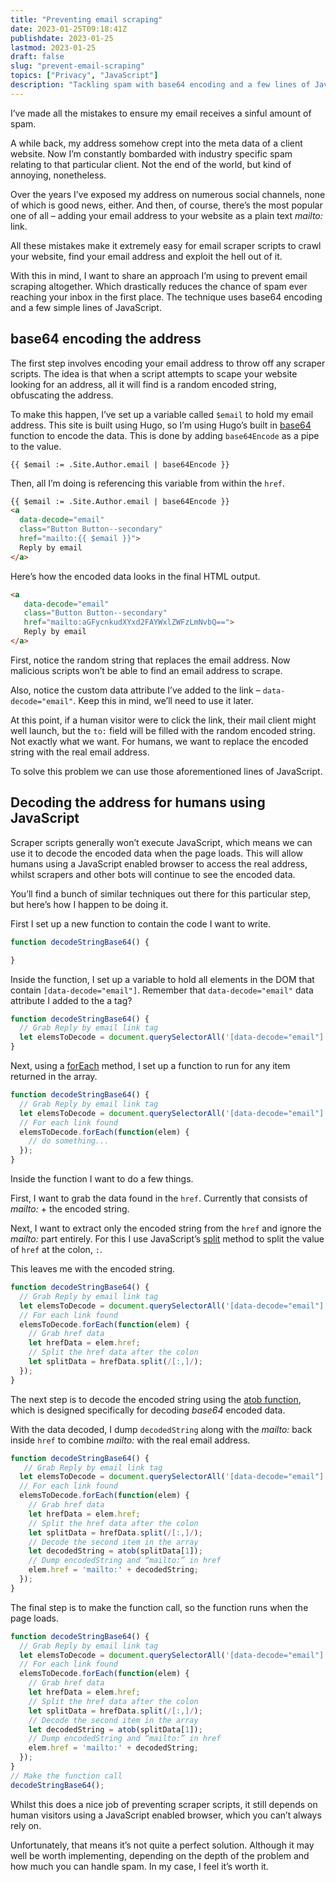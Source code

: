 ```yaml
---
title: "Preventing email scraping"
date: 2023-01-25T09:18:41Z
publishdate: 2023-01-25
lastmod: 2023-01-25
draft: false
slug: "prevent-email-scraping"
topics: ["Privacy", "JavaScript"]
description: "Tackling spam with base64 encoding and a few lines of JavaScript."
---
```


I’ve made all the mistakes to ensure my email receives a sinful amount of spam. 

A while back, my address somehow crept into the meta data of a client website. Now I’m constantly bombarded with industry specific spam relating to that particular client. Not the end of the world, but kind of annoying, nonetheless.

Over the years I’ve exposed my address on numerous social channels, none of which is good news, either. And then, of course, there’s the most popular one of all – adding your email address to your website as a plain text *mailto:* link.

All these mistakes make it extremely easy for email scraper scripts to crawl your website, find your email address and exploit the hell out of it.

With this in mind, I want to share an approach I’m using to prevent email scraping altogether. Which drastically reduces the chance of spam ever reaching your inbox in the first place. The technique uses base64 encoding and a few simple lines of JavaScript.


## base64 encoding the address

The first step involves encoding your email address to throw off any scraper scripts. The idea is that when a script attempts to scape your website looking for an address, all it will find is a random encoded string, obfuscating the address.

To make this happen, I’ve set up a variable called `$email` to hold my email address. This site is built using Hugo, so I’m using Hugo’s built in [base64](https://gohugo.io/functions/base64/) function to encode the data. This is done by adding `base64Encode` as a pipe to the value.

```
{{ $email := .Site.Author.email | base64Encode }}
```

Then, all I’m doing is referencing this variable from within the `href`.

```html
{{ $email := .Site.Author.email | base64Encode }}
<a
  data-decode="email"
  class="Button Button--secondary"
  href="mailto:{{ $email }}">
  Reply by email
</a>
```

Here’s how the encoded data looks in the final HTML output. 

```html
<a 
   data-decode="email" 
   class="Button Button--secondary"
   href="mailto:aGFycnkudXYxd2FAYWxlZWFzLmNvbQ==">
   Reply by email
</a>
```


First, notice the random string that replaces the email address. Now malicious scripts won’t be able to find an email address to scrape.

Also, notice the custom data attribute I’ve added to the link – `data-decode="email"`. Keep this in mind, we’ll need to use it later.

At this point, if a human visitor were to click the link, their mail client might well launch, but the `to:` field will be filled with the random encoded string. Not exactly what we want. For humans, we want to replace the encoded string with the real email address.

To solve this problem we can use those aforementioned lines of JavaScript.


## Decoding the address for humans using JavaScript

Scraper scripts generally won’t execute JavaScript, which means we can use it to decode the encoded data when the page loads. This will allow humans using a JavaScript enabled browser to access the real address, whilst scrapers and other bots will continue to see the encoded data.

You’ll find a bunch of similar techniques out there for this particular step, but here’s how I happen to be doing it.

First I set up a new function to contain the code I want to write.

```javascript
function decodeStringBase64() {

}
```

Inside the function, I set up a variable to hold all elements in the DOM that contain `[data-decode="email"]`. Remember that `data-decode="email"` data attribute I added to the a tag?


```javascript
function decodeStringBase64() {
  // Grab Reply by email link tag
  let elemsToDecode = document.querySelectorAll('[data-decode="email"]');
}
```

Next, using a [forEach](https://developer.mozilla.org/en-US/docs/Web/JavaScript/Reference/Global_Objects/Array/forEach) method, I set up a function to run for any item returned in the array.

```javascript
function decodeStringBase64() {
  // Grab Reply by email link tag
  let elemsToDecode = document.querySelectorAll('[data-decode="email"]');
  // For each link found
  elemsToDecode.forEach(function(elem) {
    // do something...
  });
}
```

Inside the function I want to do a few things. 

First, I want to grab the data found in the `href`.  Currently that consists of *mailto:* + the encoded string.

Next, I want to extract only the encoded string from the `href` and ignore the *mailto:* part entirely. For this I use JavaScript’s [split](https://developer.mozilla.org/en-US/docs/Web/JavaScript/Reference/Global_Objects/String/split) method to split the value of `href` at the colon, `:`.  

This leaves me with the encoded string.


```javascript
function decodeStringBase64() {
  // Grab Reply by email link tag
  let elemsToDecode = document.querySelectorAll('[data-decode="email"]');
  // For each link found
  elemsToDecode.forEach(function(elem) {
    // Grab href data
    let hrefData = elem.href;
    // Split the href data after the colon
    let splitData = hrefData.split(/[:,]/);
  });
}
```

The next step is to decode the encoded string using the [atob function](https://developer.mozilla.org/en-US/docs/Web/API/atob), which is designed specifically for decoding *base64* encoded data.

With the data decoded, I dump `decodedString` along with the *mailto:* back inside `href` to combine *mailto:* with the real email address.

```javascript
function decodeStringBase64() {
   // Grab Reply by email link tag
  let elemsToDecode = document.querySelectorAll('[data-decode="email"]');
  // For each link found
  elemsToDecode.forEach(function(elem) {
    // Grab href data
    let hrefData = elem.href;
    // Split the href data after the colon
    let splitData = hrefData.split(/[:,]/);
    // Decode the second item in the array
    let decodedString = atob(splitData[1]);
    // Dump encodedString and “mailto:” in href
    elem.href = 'mailto:' + decodedString;
  });
}
```

The final step is to make the function call, so the function runs when the page loads.

```javascript
function decodeStringBase64() {
  // Grab Reply by email link tag
  let elemsToDecode = document.querySelectorAll('[data-decode="email"]');
  // For each link found
  elemsToDecode.forEach(function(elem) {
    // Grab href data
    let hrefData = elem.href;
    // Split the href data after the colon
    let splitData = hrefData.split(/[:,]/);
    // Decode the second item in the array
    let decodedString = atob(splitData[1]);
    // Dump encodedString and “mailto:” in href
    elem.href = 'mailto:' + decodedString;
  });
}
// Make the function call
decodeStringBase64();
```

Whilst this does a nice job of preventing scraper scripts, it still depends on human visitors using a JavaScript enabled browser, which you can’t always rely on. 

Unfortunately, that means it’s not quite a perfect solution. Although it may well be worth implementing, depending on the depth of the problem and how much you can handle spam. In my case, I feel it’s worth it.